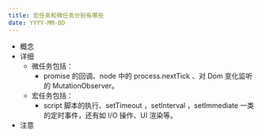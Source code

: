 ```yaml
---
title: 宏任务和微任务分别有哪些
date: YYYY-MM-DD
---
```

- 概念
- 详细
  - 微任务包括： 
    - promise 的回调、node 中的 process.nextTick 、对 Dom 变化监听的 MutationObserver。
  - 宏任务包括： 
    - script 脚本的执行、setTimeout ，setInterval ，setImmediate 一类的定时事件，还有如 I/O 操作、UI 渲染等。
- 注意